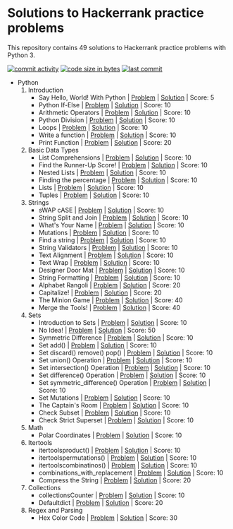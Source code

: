 
# Solutions to Hackerrank practice problems
This repository contains 49 solutions to Hackerrank practice problems with Python 3.


[![commit activity](https://img.shields.io/github/commit-activity/y/yoshikakbudto/hackerrank.svg)](https://github.com/yoshikakbudto/hackerrank)
[![code size in bytes](https://img.shields.io/github/languages/code-size/yoshikakbudto/hackerrank.svg)](https://github.com/yoshikakbudto/hackerrank) 
[![last commit](https://img.shields.io/github/last-commit/yoshikakbudto/hackerrank.svg)](https://github.com/yoshikakbudto/hackerrank) 

- Python
    01. Introduction
        - Say Hello, World! With Python | [Problem](https://www.hackerrank.com/challenges/py-hello-world/problem) | [Solution](https://github.com/yoshikakbudto/hackerrank/blob/master/Python/01.%20Introduction/001.%20Say%20Hello,%20World!%20With%20Python.py) | Score: 5
        - Python If-Else | [Problem](https://www.hackerrank.com/challenges/py-if-else/problem) | [Solution](https://github.com/yoshikakbudto/hackerrank/blob/master/Python/01.%20Introduction/002.%20Python%20If-Else.py) | Score: 10
        - Arithmetic Operators | [Problem](https://www.hackerrank.com/challenges/python-arithmetic-operators/problem) | [Solution](https://github.com/yoshikakbudto/hackerrank/blob/master/Python/01.%20Introduction/003.%20Arithmetic%20Operators.py) | Score: 10
        - Python Division | [Problem](https://www.hackerrank.com/challenges/python-division/problem) | [Solution](https://github.com/yoshikakbudto/hackerrank/blob/master/Python/01.%20Introduction/004.%20Python%20Division.py) | Score: 10
        - Loops | [Problem](https://www.hackerrank.com/challenges/python-loops/problem) | [Solution](https://github.com/yoshikakbudto/hackerrank/blob/master/Python/01.%20Introduction/005.%20Loops.py) | Score: 10
        - Write a function | [Problem](https://www.hackerrank.com/challenges/write-a-function/problem) | [Solution](https://github.com/yoshikakbudto/hackerrank/blob/master/Python/01.%20Introduction/006.%20Write%20a%20function.py) | Score: 10
        - Print Function | [Problem](https://www.hackerrank.com/challenges/python-print/problem) | [Solution](https://github.com/yoshikakbudto/hackerrank/blob/master/Python/01.%20Introduction/007.%20Print%20Function.py) | Score: 20
    02. Basic Data Types
        - List Comprehensions | [Problem](https://www.hackerrank.com/challenges/list-comprehensions/problem) | [Solution](https://github.com/yoshikakbudto/hackerrank/blob/master/Python/02.%20Basic%20Data%20Types/001.%20List%20Comprehensions.py) | Score: 10
        - Find the Runner-Up Score! | [Problem](https://www.hackerrank.com/challenges/find-second-maximum-number-in-a-list/problem) | [Solution](https://github.com/yoshikakbudto/hackerrank/blob/master/Python/02.%20Basic%20Data%20Types/002.%20Find%20the%20Runner-Up%20Score!.py) | Score: 10
        - Nested Lists | [Problem](https://www.hackerrank.com/challenges/nested-list/problem) | [Solution](https://github.com/yoshikakbudto/hackerrank/blob/master/Python/02.%20Basic%20Data%20Types/003.%20Nested%20Lists.py) | Score: 10
        - Finding the percentage | [Problem](https://www.hackerrank.com/challenges/finding-the-percentage/problem) | [Solution](https://github.com/yoshikakbudto/hackerrank/blob/master/Python/02.%20Basic%20Data%20Types/004.%20Finding%20the%20percentage.py) | Score: 10
        - Lists | [Problem](https://www.hackerrank.com/challenges/python-lists/problem) | [Solution](https://github.com/yoshikakbudto/hackerrank/blob/master/Python/02.%20Basic%20Data%20Types/005.%20Lists.py) | Score: 10
        - Tuples | [Problem](https://www.hackerrank.com/challenges/python-tuples/problem) | [Solution](https://github.com/yoshikakbudto/hackerrank/blob/master/Python/02.%20Basic%20Data%20Types/006.%20Tuples.py) | Score: 10
    03. Strings
        - sWAP cASE | [Problem](https://www.hackerrank.com/challenges/swap-case/problem) | [Solution](https://github.com/yoshikakbudto/hackerrank/blob/master/Python/03.%20Strings/001.%20sWAP%20cASE.py) | Score: 10
        - String Split and Join | [Problem](https://www.hackerrank.com/challenges/python-string-split-and-join/problem) | [Solution](https://github.com/yoshikakbudto/hackerrank/blob/master/Python/03.%20Strings/002.%20String%20Split%20and%20Join.py) | Score: 10
        - What's Your Name | [Problem](https://www.hackerrank.com/challenges/whats-your-name/problem) | [Solution](https://github.com/yoshikakbudto/hackerrank/blob/master/Python/03.%20Strings/003.%20What's%20Your%20Name.py) | Score: 10
        - Mutations | [Problem](https://www.hackerrank.com/challenges/python-mutations/problem) | [Solution](https://github.com/yoshikakbudto/hackerrank/blob/master/Python/03.%20Strings/004.%20Mutations.py) | Score: 10
        - Find a string | [Problem](https://www.hackerrank.com/challenges/find-a-string/problem) | [Solution](https://github.com/yoshikakbudto/hackerrank/blob/master/Python/03.%20Strings/005.%20Find%20a%20string.py) | Score: 10
        - String Validators | [Problem](https://www.hackerrank.com/challenges/string-validators/problem) | [Solution](https://github.com/yoshikakbudto/hackerrank/blob/master/Python/03.%20Strings/006.%20String%20Validators.py) | Score: 10
        - Text Alignment | [Problem](https://www.hackerrank.com/challenges/text-alignment/problem) | [Solution](https://github.com/yoshikakbudto/hackerrank/blob/master/Python/03.%20Strings/007.%20Text%20Alignment.py) | Score: 10
        - Text Wrap | [Problem](https://www.hackerrank.com/challenges/text-wrap/problem) | [Solution](https://github.com/yoshikakbudto/hackerrank/blob/master/Python/03.%20Strings/008.%20Text%20Wrap.py) | Score: 10
        - Designer Door Mat | [Problem](https://www.hackerrank.com/challenges/designer-door-mat/problem) | [Solution](https://github.com/yoshikakbudto/hackerrank/blob/master/Python/03.%20Strings/009.%20Designer%20Door%20Mat.py) | Score: 10
        - String Formatting | [Problem](https://www.hackerrank.com/challenges/python-string-formatting/problem) | [Solution](https://github.com/yoshikakbudto/hackerrank/blob/master/Python/03.%20Strings/010.%20String%20Formatting.py) | Score: 10
        - Alphabet Rangoli | [Problem](https://www.hackerrank.com/challenges/alphabet-rangoli/problem) | [Solution](https://github.com/yoshikakbudto/hackerrank/blob/master/Python/03.%20Strings/011.%20Alphabet%20Rangoli.py) | Score: 20
        - Capitalize! | [Problem](https://www.hackerrank.com/challenges/capitalize/problem) | [Solution](https://github.com/yoshikakbudto/hackerrank/blob/master/Python/03.%20Strings/012.%20Capitalize!.py) | Score: 20
        - The Minion Game | [Problem](https://www.hackerrank.com/challenges/the-minion-game/problem) | [Solution](https://github.com/yoshikakbudto/hackerrank/blob/master/Python/03.%20Strings/013.%20The%20Minion%20Game.py) | Score: 40
        - Merge the Tools!  | [Problem](https://www.hackerrank.com/challenges/merge-the-tools/problem) | [Solution](https://github.com/yoshikakbudto/hackerrank/blob/master/Python/03.%20Strings/014.%20Merge%20the%20Tools!%20.py) | Score: 40
    04. Sets
        - Introduction to Sets | [Problem](https://www.hackerrank.com/challenges/py-introduction-to-sets/problem) | [Solution](https://github.com/yoshikakbudto/hackerrank/blob/master/Python/04.%20Sets/001.%20Introduction%20to%20Sets.py) | Score: 10
        - No Idea! | [Problem](https://www.hackerrank.com/challenges/no-idea/problem) | [Solution](https://github.com/yoshikakbudto/hackerrank/blob/master/Python/04.%20Sets/002.%20No%20Idea!.py) | Score: 50
        - Symmetric Difference | [Problem](https://www.hackerrank.com/challenges/symmetric-difference/problem) | [Solution](https://github.com/yoshikakbudto/hackerrank/blob/master/Python/04.%20Sets/003.%20Symmetric%20Difference.py) | Score: 10
        - Set add() | [Problem](https://www.hackerrank.com/challenges/py-set-add/problem) | [Solution](https://github.com/yoshikakbudto/hackerrank/blob/master/Python/04.%20Sets/004.%20Set%20add().py) | Score: 10
        - Set discard() remove() pop() | [Problem](https://www.hackerrank.com/challenges/py-set-discard-remove-pop/problem) | [Solution](https://github.com/yoshikakbudto/hackerrank/blob/master/Python/04.%20Sets/005.%20Set%20discard()%20remove()%20pop().py) | Score: 10
        - Set union() Operation | [Problem](https://www.hackerrank.com/challenges/py-set-union/problem) | [Solution](https://github.com/yoshikakbudto/hackerrank/blob/master/Python/04.%20Sets/006.%20Set%20union()%20Operation.py) | Score: 10
        - Set intersection() Operation | [Problem](https://www.hackerrank.com/challenges/py-set-intersection-operation/problem) | [Solution](https://github.com/yoshikakbudto/hackerrank/blob/master/Python/04.%20Sets/007.%20Set%20intersection()%20Operation.py) | Score: 10
        - Set difference() Operation | [Problem](https://www.hackerrank.com/challenges/py-set-difference-operation/problem) | [Solution](https://github.com/yoshikakbudto/hackerrank/blob/master/Python/04.%20Sets/008.%20Set%20difference()%20Operation.py) | Score: 10
        - Set symmetric_difference() Operation | [Problem](https://www.hackerrank.com/challenges/py-set-symmetric-difference-operation/problem) | [Solution](https://github.com/yoshikakbudto/hackerrank/blob/master/Python/04.%20Sets/009.%20Set%20symmetric_difference()%20Operation.py) | Score: 10
        - Set Mutations | [Problem](https://www.hackerrank.com/challenges/py-set-mutations/problem) | [Solution](https://github.com/yoshikakbudto/hackerrank/blob/master/Python/04.%20Sets/010.%20Set%20Mutations.py) | Score: 10
        - The Captain's Room | [Problem](https://www.hackerrank.com/challenges/py-the-captains-room/problem) | [Solution](https://github.com/yoshikakbudto/hackerrank/blob/master/Python/04.%20Sets/011.%20The%20Captain's%20Room.py) | Score: 10
        - Check Subset | [Problem](https://www.hackerrank.com/challenges/py-check-subset/problem) | [Solution](https://github.com/yoshikakbudto/hackerrank/blob/master/Python/04.%20Sets/012.%20Check%20Subset.py) | Score: 10
        - Check Strict Superset | [Problem](https://www.hackerrank.com/challenges/py-check-strict-superset/problem) | [Solution](https://github.com/yoshikakbudto/hackerrank/blob/master/Python/04.%20Sets/013.%20Check%20Strict%20Superset.py) | Score: 10
    05. Math
        - Polar Coordinates | [Problem](https://www.hackerrank.com/challenges/polar-coordinates/problem) | [Solution](https://github.com/yoshikakbudto/hackerrank/blob/master/Python/05.%20Math/001.%20Polar%20Coordinates.py) | Score: 10
    06. Itertools
        - itertoolsproduct() | [Problem](https://www.hackerrank.com/challenges/itertools-product/problem) | [Solution](https://github.com/yoshikakbudto/hackerrank/blob/master/Python/06.%20Itertools/001.%20itertools.product().py) | Score: 10
        - itertoolspermutations() | [Problem](https://www.hackerrank.com/challenges/itertools-permutations/problem) | [Solution](https://github.com/yoshikakbudto/hackerrank/blob/master/Python/06.%20Itertools/002.%20itertools.permutations().py) | Score: 10
        - itertoolscombinatinos() | [Problem](https://www.hackerrank.com/challenges/itertools-combinations/problem) | [Solution](https://github.com/yoshikakbudto/hackerrank/blob/master/Python/06.%20Itertools/003.%20itertools.combinatinos().py) | Score: 10
        - combinations_with_replacement | [Problem](https://www.hackerrank.com/challenges/itertools-combinations-with-replacement/problem) | [Solution](https://github.com/yoshikakbudto/hackerrank/blob/master/Python/06.%20Itertools/004.%20combinations_with_replacement.py) | Score: 10
        - Compress the String | [Problem](https://www.hackerrank.com/challenges/compress-the-string/problem) | [Solution](https://github.com/yoshikakbudto/hackerrank/blob/master/Python/06.%20Itertools/005.%20Compress%20the%20String.py) | Score: 20
    07. Collections
        - collectionsCounter | [Problem](https://www.hackerrank.com/challenges/collections-counter/problem) | [Solution](https://github.com/yoshikakbudto/hackerrank/blob/master/Python/07.%20Collections/002.%20collections.Counter.py) | Score: 10
        - Defaultdict | [Problem](https://www.hackerrank.com/challenges/defaultdict-tutorial/problem) | [Solution](https://github.com/yoshikakbudto/hackerrank/blob/master/Python/07.%20Collections/003.%20Defaultdict.py) | Score: 20
    12. Regex and Parsing
        - Hex Color Code | [Problem](https://www.hackerrank.com/challenges/hex-color-code/problem) | [Solution](https://github.com/yoshikakbudto/hackerrank/blob/master/Python/12.%20Regex%20and%20Parsing/002.%20Hex%20Color%20Code.py) | Score: 30
